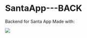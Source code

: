# SantaApp---BACK

Backend for Santa App Made with:

<img src="https://skillicons.dev/icons?i=ts,express, mysql" />
